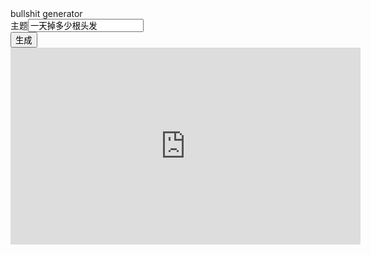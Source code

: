 <script>

window.$ = function (selector) {
  return document.querySelector(selector);
}

let 主题 = "一天掉多少根头发"

let 论述 = [ 
    "现在，解决主题的问题，是非常非常重要的。 所以， ",
    "我们不得不面对一个非常尴尬的事实，那就是， ",
    "主题的发生，到底需要如何做到，不主题的发生，又会如何产生。 ",
    "而这些并不是完全重要，更加重要的问题是， ",
    "主题，到底应该如何实现。 ",
    "带着这些问题，我们来审视一下主题。 ",
    "所谓主题，关键是主题需要如何写。 ",
    "我们一般认为，抓住了问题的关键，其他一切则会迎刃而解。 ",
    "问题的关键究竟为何? ",
    "主题因何而发生?",
    "每个人都不得不面对这些问题。 在面对这种问题时， ",
    "一般来讲，我们都必须务必慎重的考虑考虑。 ",
    "要想清楚，主题，到底是一种怎么样的存在。 ",
    "了解清楚主题到底是一种怎么样的存在，是解决一切问题的关键。 ",
    "就我个人来说，主题对我的意义，不能不说非常重大。 ",
    "本人也是经过了深思熟虑，在每个日日夜夜思考这个问题。 ",
    "主题，发生了会如何，不发生又会如何。 ",
    "在这种困难的抉择下，本人思来想去，寝食难安。 ",
    "生活中，若主题出现了，我们就不得不考虑它出现了的事实。 ",
    "这种事实对本人来说意义重大，相信对这个世界也是有一定意义的。 ",
    "我们都知道，只要有意义，那么就必须慎重考虑。 ",
    "既然如此， ",
    "那么， ",
    "我认为， ",
    "一般来说， ",
    "总结的来说， ",
    "既然如何， ",
    "经过上述讨论",
]

let 名人名言 = [
    "伏尔泰曾经说过，不经巨大的困难，不会有伟大的事业。这不禁令我深思",
    "富勒曾经说过，苦难磨炼一些人，也毁灭另一些人。这不禁令我深思",
    "文森特·皮尔曾经说过，改变你的想法，你就改变了自己的世界。这不禁令我深思",
    "拿破仑·希尔曾经说过，不要等待，时机永远不会恰到好处。这不禁令我深思",
    "塞涅卡曾经说过，生命如同寓言，其价值不在与长短，而在与内容。这不禁令我深思",
    "奥普拉·温弗瑞曾经说过，你相信什么，你就成为什么样的人。这不禁令我深思",
    "吕凯特曾经说过，生命不可能有两次，但许多人连一次也不善于度过。这不禁令我深思",
    "莎士比亚曾经说过，人的一生是短的，但如果卑劣地过这一生，就太长了。这不禁令我深思",
    "笛卡儿曾经说过，我的努力求学没有得到别的好处，只不过是愈来愈发觉自己的无知。这不禁令我深思",
    "左拉曾经说过，生活的道路一旦选定，就要勇敢地走到底，决不回头。这不禁令我深思",
    "米歇潘曾经说过，生命是一条艰险的峡谷，只有勇敢的人才能通过。这不禁令我深思",
    "吉姆·罗恩曾经说过，要么你主宰生活，要么你被生活主宰。这不禁令我深思",
    "日本谚语曾经说过，不幸可能成为通向幸福的桥梁。这不禁令我深思",
    "海贝尔曾经说过，人生就是学校。在那里，与其说好的教师是幸福，不如说好的教师是不幸。这不禁令我深思",
    "杰纳勒尔·乔治·S·巴顿曾经说过，接受挑战，就可以享受胜利的喜悦。这不禁令我深思",
    "德谟克利特曾经说过，节制使快乐增加并使享受加强。这不禁令我深思",
    "裴斯泰洛齐曾经说过，今天应做的事没有做，明天再早也是耽误了。这不禁令我深思",
    "歌德曾经说过，决定一个人的一生，以及整个命运的，只是一瞬之间。这不禁令我深思",
    "卡耐基曾经说过，一个不注意小事情的人，永远不会成就大事业。这不禁令我深思",
    "卢梭曾经说过，浪费时间是一桩大罪过。这不禁令我深思",
    "康德曾经说过，既然我已经踏上这条道路，那么，任何东西都不应妨碍我沿着这条路走下去。这不禁令我深思",
    "克劳斯·莫瑟爵士曾经说过，教育需要花费钱，而无知也是一样。这不禁令我深思",
    "伏尔泰曾经说过，坚持意志伟大的事业需要始终不渝的精神。这不禁令我深思",
    "亚伯拉罕·林肯曾经说过，你活了多少岁不算什么，重要的是你是如何度过这些岁月的。这不禁令我深思",
    "韩非曾经说过，内外相应，言行相称。这不禁令我深思",
    "富兰克林曾经说过，你热爱生命吗？那么别浪费时间，因为时间是组成生命的材料。这不禁令我深思",
    "马尔顿曾经说过，坚强的信心，能使平凡的人做出惊人的事业。这不禁令我深思",
    "笛卡儿曾经说过，读一切好书，就是和许多高尚的人谈话。这不禁令我深思",
    "塞涅卡曾经说过，真正的人生，只有在经过艰难卓绝的斗争之后才能实现。这不禁令我深思",
    "易卜生曾经说过，伟大的事业，需要决心，能力，组织和责任感。这不禁令我深思",
    "歌德曾经说过，没有人事先了解自己到底有多大的力量，直到他试过以后才知道。这不禁令我深思",
    "达尔文曾经说过，敢于浪费哪怕一个钟头时间的人，说明他还不懂得珍惜生命的全部价值。这不禁令我深思",
    "佚名曾经说过，感激每一个新的挑战，因为它会锻造你的意志和品格。这不禁令我深思",
    "奥斯特洛夫斯基曾经说过，共同的事业，共同的斗争，可以使人们产生忍受一切的力量。　这不禁令我深思",
    "苏轼曾经说过，古之立大事者，不惟有超世之才，亦必有坚忍不拔之志。这不禁令我深思",
    "王阳明曾经说过，故立志者，为学之心也；为学者，立志之事也。这不禁令我深思",
    "歌德曾经说过，读一本好书，就如同和一个高尚的人在交谈。这不禁令我深思",
    "乌申斯基曾经说过，学习是劳动，是充满思想的劳动。这不禁令我深思",
    "别林斯基曾经说过，好的书籍是最贵重的珍宝。这不禁令我深思",
    "富兰克林曾经说过，读书是易事，思索是难事，但两者缺一，便全无用处。这不禁令我深思",
    "鲁巴金曾经说过，读书是在别人思想的帮助下，建立起自己的思想。这不禁令我深思",
    "培根曾经说过，合理安排时间，就等于节约时间。这不禁令我深思",
    "屠格涅夫曾经说过，你想成为幸福的人吗？但愿你首先学会吃得起苦。这不禁令我深思",
    "莎士比亚曾经说过，抛弃时间的人，时间也抛弃他。这不禁令我深思",
    "叔本华曾经说过，普通人只想到如何度过时间，有才能的人设法利用时间。这不禁令我深思",
    "博曾经说过，一次失败，只是证明我们成功的决心还够坚强。 维这不禁令我深思",
    "拉罗什夫科曾经说过，取得成就时坚持不懈，要比遭到失败时顽强不屈更重要。这不禁令我深思",
    "莎士比亚曾经说过，人的一生是短的，但如果卑劣地过这一生，就太长了。这不禁令我深思",
    "俾斯麦曾经说过，失败是坚忍的最后考验。这不禁令我深思",
    "池田大作曾经说过，不要回避苦恼和困难，挺起身来向它挑战，进而克服它。这不禁令我深思",
    "莎士比亚曾经说过，那脑袋里的智慧，就像打火石里的火花一样，不去打它是不肯出来的。这不禁令我深思",
    "希腊曾经说过，最困难的事情就是认识自己。这不禁令我深思",
    "黑塞曾经说过，有勇气承担命运这才是英雄好汉。这不禁令我深思",
    "非洲曾经说过，最灵繁的人也看不见自己的背脊。这不禁令我深思",
    "培根曾经说过，阅读使人充实，会谈使人敏捷，写作使人精确。这不禁令我深思",
    "斯宾诺莎曾经说过，最大的骄傲于最大的自卑都表示心灵的最软弱无力。这不禁令我深思",
    "西班牙曾经说过，自知之明是最难得的知识。这不禁令我深思",
    "塞内加曾经说过，勇气通往天堂，怯懦通往地狱。这不禁令我深思",
    "赫尔普斯曾经说过，有时候读书是一种巧妙地避开思考的方法。这不禁令我深思",
    "笛卡儿曾经说过，阅读一切好书如同和过去最杰出的人谈话。这不禁令我深思",
    "邓拓曾经说过，越是没有本领的就越加自命不凡。这不禁令我深思",
    "爱尔兰曾经说过，越是无能的人，越喜欢挑剔别人的错儿。这不禁令我深思",
    "老子曾经说过，知人者智，自知者明。胜人者有力，自胜者强。这不禁令我深思",
    "歌德曾经说过，意志坚强的人能把世界放在手中像泥块一样任意揉捏。这不禁令我深思",
    "迈克尔·F·斯特利曾经说过，最具挑战性的挑战莫过于提升自我。这不禁令我深思",
    "爱迪生曾经说过，失败也是我需要的，它和成功对我一样有价值。这不禁令我深思",
    "罗素·贝克曾经说过，一个人即使已登上顶峰，也仍要自强不息。这不禁令我深思",
    "马云曾经说过，最大的挑战和突破在于用人，而用人最大的突破在于信任人。这不禁令我深思",
    "雷锋曾经说过，自己活着，就是为了使别人过得更美好。这不禁令我深思",
    "布尔沃曾经说过，要掌握书，莫被书掌握；要为生而读，莫为读而生。这不禁令我深思",
    "培根曾经说过，要知道对好事的称颂过于夸大，也会招来人们的反感轻蔑和嫉妒。这不禁令我深思",
    "莫扎特曾经说过，谁和我一样用功，谁就会和我一样成功。这不禁令我深思",
    "马克思曾经说过，一切节省，归根到底都归结为时间的节省。这不禁令我深思",
    "莎士比亚曾经说过，意志命运往往背道而驰，决心到最后会全部推倒。这不禁令我深思",
    "卡莱尔曾经说过，过去一切时代的精华尽在书中。这不禁令我深思",
    "培根曾经说过，深窥自己的心，而后发觉一切的奇迹在你自己。这不禁令我深思",
    "罗曼·罗兰曾经说过，只有把抱怨环境的心情，化为上进的力量，才是成功的保证。这不禁令我深思",
    "孔子曾经说过，知之者不如好之者，好之者不如乐之者。这不禁令我深思",
    "达·芬奇曾经说过，大胆和坚定的决心能够抵得上武器的精良。这不禁令我深思",
    "叔本华曾经说过，意志是一个强壮的盲人，倚靠在明眼的跛子肩上。这不禁令我深思",
    "黑格尔曾经说过，只有永远躺在泥坑里的人，才不会再掉进坑里。这不禁令我深思",
    "普列姆昌德曾经说过，希望的灯一旦熄灭，生活刹那间变成了一片黑暗。这不禁令我深思",
    "维龙曾经说过，要成功不需要什么特别的才能，只要把你能做的小事做得好就行了。这不禁令我深思",
    "郭沫若曾经说过，形成天才的决定因素应该是勤奋。这不禁令我深思",
    "洛克曾经说过，学到很多东西的诀窍，就是一下子不要学很多。这不禁令我深思",
    "西班牙曾经说过，自己的鞋子，自己知道紧在哪里。这不禁令我深思",
    "拉罗什福科曾经说过，我们唯一不会改正的缺点是软弱。这不禁令我深思",
    "亚伯拉罕·林肯曾经说过，我这个人走得很慢，但是我从不后退。这不禁令我深思",
    "美华纳曾经说过，勿问成功的秘诀为何，且尽全力做你应该做的事吧。这不禁令我深思",
    "俾斯麦曾经说过，对于不屈不挠的人来说，没有失败这回事。这不禁令我深思",
    "阿卜·日·法拉兹曾经说过，学问是异常珍贵的东西，从任何源泉吸收都不可耻。这不禁令我深思",
    "白哲特曾经说过，坚强的信念能赢得强者的心，并使他们变得更坚强。 这不禁令我深思",
    "查尔斯·史考伯曾经说过，一个人几乎可以在任何他怀有无限热忱的事情上成功。 这不禁令我深思",
    "贝多芬曾经说过，卓越的人一大优点是：在不利与艰难的遭遇里百折不饶。这不禁令我深思",
    "莎士比亚曾经说过，本来无望的事，大胆尝试，往往能成功。这不禁令我深思",
    "卡耐基曾经说过，我们若已接受最坏的，就再没有什么损失。这不禁令我深思",
    "德国曾经说过，只有在人群中间，才能认识自己。这不禁令我深思",
    "史美尔斯曾经说过，书籍把我们引入最美好的社会，使我们认识各个时代的伟大智者。这不禁令我深思",
    "冯学峰曾经说过，当一个人用工作去迎接光明，光明很快就会来照耀着他。这不禁令我深思",
    "吉格·金克拉曾经说过，如果你能做梦，你就能实现它。这不禁令我深思",
]

let 后面垫话 = [
    "这不禁令我深思。 ",
    "带着这句话，我们还要更加慎重的审视这个问题： ",
    "这启发了我， ",
    "我希望诸位也能好好地体会这句话。 ",
    "这句话语虽然很短，但令我浮想联翩。 ",
]

let 前面垫话 = [
    "曾经说过",
    "在不经意间这样说过",
]

function 随便取一句(列表){
    let 坐标 = Math.floor( Math.random() * 列表.length );
    return 列表[坐标];
}

function 随便取一个数(最小值 = 0,最大值 = 100){
    let 数字 = Math.random()*( 最大值 - 最小值 ) + 最小值;
    return 数字;
}

function 来点名人名言(){
    let 名言 = 随便取一句(名人名言)
    名言 = 名言.replace("曾经说过", 随便取一句(前面垫话) )
    名言 = 名言.replace("这不禁令我深思", 随便取一句(后面垫话) )
    return 名言
}

function 来点论述(){
    let 句子 = 随便取一句(论述);
    句子 = 句子.replace(RegExp("主题", "g"),主题);
    return 句子;
}

function 增加段落(章节){
    if(章节[章节.length-1] === " "){
        章节 = 章节.slice(0,-2)
    }
    return "　　" + 章节 + "。 "
}

function 生成文章(){
    主题 = $('input').value
    let 文章 = []
    for(let 空 in 主题){
        let 章节 = "";
        let 章节长度 = 0;
        while( 章节长度 < 6000 ){
            let 随机数 = 随便取一个数();
            if(随机数 < 5 && 章节.length > 200){
                章节 = 增加段落(章节);
                文章.push(章节); 
                章节 = "";
            }else if(随机数 < 20){
                let 句子 = 来点名人名言();
                章节长度 = 章节长度 + 句子.length;
                章节 = 章节 + 句子;
            }else{
                let 句子 = 来点论述();
                章节长度 = 章节长度 + 句子.length;
                章节 = 章节 + 句子;
            }
        }
        章节 = 增加段落(章节);
        文章.push(章节);
    }
    let 排版 = "<div>" + 文章.join("</div><div>") + "</div>";
    $("#论文").innerHTML = 排版;
}

</script>
<div>bullshit generator</div>
<div>主题<input value="一天掉多少根头发"></input></div>
<div></div><button onclick="生成文章()">生成</button></div>
<div id="论文"><iframe width="560" height="315" src="https://www.youtube-nocookie.com/embed/dl260M0vYNg" frameborder="0" allow="accelerometer; autoplay; encrypted-media; gyroscope; picture-in-picture" allowfullscreen></iframe></div>
